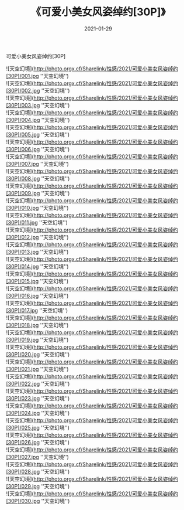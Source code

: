 ﻿---
layout: post
title:  《可爱小美女风姿绰约[30P]》
date:   2021-01-29
img: http://photo.orgx.cf/Sharelink/性感/2021/可爱小美女风姿绰约[30P]/000.jpg
categories: [美女, 性感, 泳衣]
---

可爱小美女风姿绰约[30P]



![天空幻境](http://photo.orgx.cf/Sharelink/性感/2021/可爱小美女风姿绰约[30P]/001.jpg ''天空幻境'') <br>
![天空幻境](http://photo.orgx.cf/Sharelink/性感/2021/可爱小美女风姿绰约[30P]/002.jpg ''天空幻境'') <br>
![天空幻境](http://photo.orgx.cf/Sharelink/性感/2021/可爱小美女风姿绰约[30P]/003.jpg ''天空幻境'') <br>
![天空幻境](http://photo.orgx.cf/Sharelink/性感/2021/可爱小美女风姿绰约[30P]/004.jpg ''天空幻境'') <br>
![天空幻境](http://photo.orgx.cf/Sharelink/性感/2021/可爱小美女风姿绰约[30P]/005.jpg ''天空幻境'') <br>
![天空幻境](http://photo.orgx.cf/Sharelink/性感/2021/可爱小美女风姿绰约[30P]/006.jpg ''天空幻境'') <br>
![天空幻境](http://photo.orgx.cf/Sharelink/性感/2021/可爱小美女风姿绰约[30P]/007.jpg ''天空幻境'') <br>
![天空幻境](http://photo.orgx.cf/Sharelink/性感/2021/可爱小美女风姿绰约[30P]/008.jpg ''天空幻境'') <br>
![天空幻境](http://photo.orgx.cf/Sharelink/性感/2021/可爱小美女风姿绰约[30P]/009.jpg ''天空幻境'') <br>
![天空幻境](http://photo.orgx.cf/Sharelink/性感/2021/可爱小美女风姿绰约[30P]/010.jpg ''天空幻境'') <br>
![天空幻境](http://photo.orgx.cf/Sharelink/性感/2021/可爱小美女风姿绰约[30P]/011.jpg ''天空幻境'') <br>
![天空幻境](http://photo.orgx.cf/Sharelink/性感/2021/可爱小美女风姿绰约[30P]/012.jpg ''天空幻境'') <br>
![天空幻境](http://photo.orgx.cf/Sharelink/性感/2021/可爱小美女风姿绰约[30P]/013.jpg ''天空幻境'') <br>
![天空幻境](http://photo.orgx.cf/Sharelink/性感/2021/可爱小美女风姿绰约[30P]/014.jpg ''天空幻境'') <br>
![天空幻境](http://photo.orgx.cf/Sharelink/性感/2021/可爱小美女风姿绰约[30P]/015.jpg ''天空幻境'') <br>
![天空幻境](http://photo.orgx.cf/Sharelink/性感/2021/可爱小美女风姿绰约[30P]/016.jpg ''天空幻境'') <br>
![天空幻境](http://photo.orgx.cf/Sharelink/性感/2021/可爱小美女风姿绰约[30P]/017.jpg ''天空幻境'') <br>
![天空幻境](http://photo.orgx.cf/Sharelink/性感/2021/可爱小美女风姿绰约[30P]/018.jpg ''天空幻境'') <br>
![天空幻境](http://photo.orgx.cf/Sharelink/性感/2021/可爱小美女风姿绰约[30P]/019.jpg ''天空幻境'') <br>
![天空幻境](http://photo.orgx.cf/Sharelink/性感/2021/可爱小美女风姿绰约[30P]/020.jpg ''天空幻境'') <br>
![天空幻境](http://photo.orgx.cf/Sharelink/性感/2021/可爱小美女风姿绰约[30P]/021.jpg ''天空幻境'') <br>
![天空幻境](http://photo.orgx.cf/Sharelink/性感/2021/可爱小美女风姿绰约[30P]/022.jpg ''天空幻境'') <br>
![天空幻境](http://photo.orgx.cf/Sharelink/性感/2021/可爱小美女风姿绰约[30P]/023.jpg ''天空幻境'') <br>
![天空幻境](http://photo.orgx.cf/Sharelink/性感/2021/可爱小美女风姿绰约[30P]/024.jpg ''天空幻境'') <br>
![天空幻境](http://photo.orgx.cf/Sharelink/性感/2021/可爱小美女风姿绰约[30P]/025.jpg ''天空幻境'') <br>
![天空幻境](http://photo.orgx.cf/Sharelink/性感/2021/可爱小美女风姿绰约[30P]/026.jpg ''天空幻境'') <br>
![天空幻境](http://photo.orgx.cf/Sharelink/性感/2021/可爱小美女风姿绰约[30P]/027.jpg ''天空幻境'') <br>
![天空幻境](http://photo.orgx.cf/Sharelink/性感/2021/可爱小美女风姿绰约[30P]/028.jpg ''天空幻境'') <br>
![天空幻境](http://photo.orgx.cf/Sharelink/性感/2021/可爱小美女风姿绰约[30P]/029.jpg ''天空幻境'') <br>
![天空幻境](http://photo.orgx.cf/Sharelink/性感/2021/可爱小美女风姿绰约[30P]/030.jpg ''天空幻境'') <br>